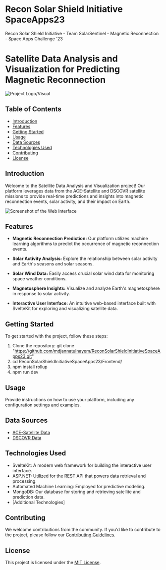 # Recon Solar Shield Initiative SpaceApps23
Recon Solar Shield Initiative - Team SolarSentinel - Magnetic Reconnection - Space Apps Challenge '23
# Satellite Data Analysis and Visualization for Predicting Magnetic Reconnection

![Project Logo/Visual](link_to_project_logo.png)

## Table of Contents
- [Introduction](#introduction)
- [Features](#features)
- [Getting Started](#getting-started)
- [Usage](#usage)
- [Data Sources](#data-sources)
- [Technologies Used](#technologies-used)
- [Contributing](#contributing)
- [License](#license)

## Introduction

Welcome to the Satellite Data Analysis and Visualization project! Our platform leverages data from the ACE-Satellite and DSCOVR satellite missions to provide real-time predictions and insights into magnetic reconnection events, solar activity, and their impact on Earth.

![Screenshot of the Web Interface](link_to_screenshot.png)

## Features

- **Magnetic Reconnection Prediction:** Our platform utilizes machine learning algorithms to predict the occurrence of magnetic reconnection events.
  
- **Solar Activity Analysis:** Explore the relationship between solar activity and Earth's seasons and solar seasons.

- **Solar Wind Data:** Easily access crucial solar wind data for monitoring space weather conditions.

- **Magnetosphere Insights:** Visualize and analyze Earth's magnetosphere in response to solar activity.

- **Interactive User Interface:** An intuitive web-based interface built with SvelteKit for exploring and visualizing satellite data.

## Getting Started

To get started with the project, follow these steps:

1. Clone the repository: git clone "https://github.com/mdjannatulnayem/ReconSolarShieldInitiativeSpaceApps23.git"
2.  cd ReconSolarShieldInitiativeSpaceApps23/Frontend/
3.  npm install rollup
4.  npm run dev

## Usage

Provide instructions on how to use your platform, including any configuration settings and examples.

## Data Sources

- [ACE-Satellite Data](link_to_ACE_data_source)
- [DSCOVR Data](link_to_DSCOVR_data_source)

## Technologies Used

- SvelteKit: A modern web framework for building the interactive user interface.
- ASP.NET: Utilized for the REST API that powers data retrieval and processing.
- Automated Machine Learning: Employed for predictive modeling.
- MongoDB: Our database for storing and retrieving satellite and prediction data.
- [Additional Technologies]

## Contributing

We welcome contributions from the community. If you'd like to contribute to the project, please follow our [Contributing Guidelines](CONTRIBUTING.md).

## License

This project is licensed under the [MIT License](LICENSE).



